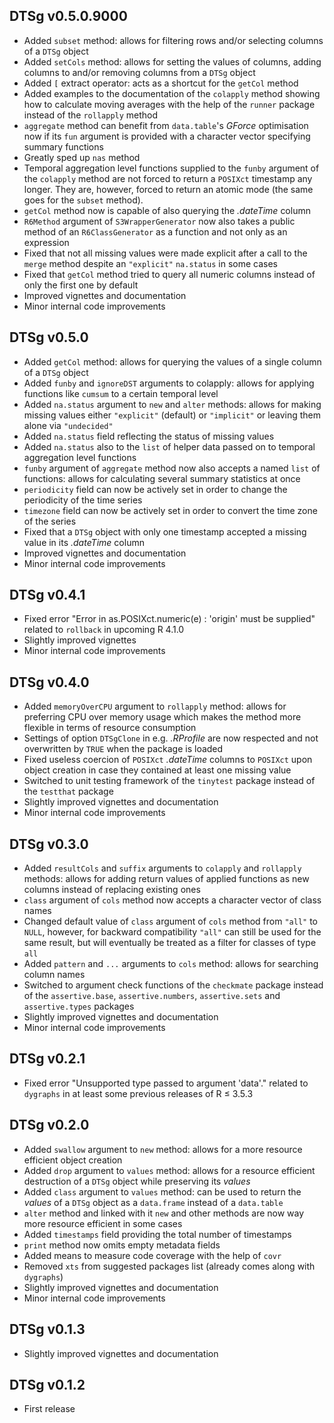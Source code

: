 ## DTSg v0.5.0.9000

* Added `subset` method: allows for filtering rows and/or selecting columns of a `DTSg` object
* Added `setCols` method: allows for setting the values of columns, adding columns to and/or removing columns from a `DTSg` object
* Added `[` extract operator: acts as a shortcut for the `getCol` method
* Added examples to the documentation of the `colapply` method showing how to calculate moving averages with the help of the `runner` package instead of the `rollapply` method
* `aggregate` method can benefit from `data.table`'s *GForce* optimisation now if its `fun` argument is provided with a character vector specifying summary functions
* Greatly sped up `nas` method
* Temporal aggregation level functions supplied to the `funby` argument of the `colapply` method are not forced to return a `POSIXct` timestamp any longer. They are, however, forced to return an atomic mode (the same goes for the `subset` method).
* `getCol` method now is capable of also querying the *.dateTime* column
* `R6Method` argument of `S3WrapperGenerator` now also takes a public method of an `R6ClassGenerator` as a function and not only as an expression
* Fixed that not all missing values were made explicit after a call to the `merge` method despite an `"explicit"` `na.status` in some cases
* Fixed that `getCol` method tried to query all numeric columns instead of only the first one by default
* Improved vignettes and documentation
* Minor internal code improvements

## DTSg v0.5.0

* Added `getCol` method: allows for querying the values of a single column of a `DTSg` object
* Added `funby` and `ignoreDST` arguments to colapply: allows for applying functions like `cumsum` to a certain temporal level
* Added `na.status` argument to `new` and `alter` methods: allows for making missing values either `"explicit"` (default) or `"implicit"` or leaving them alone via `"undecided"`
* Added `na.status` field reflecting the status of missing values
* Added `na.status` also to the `list` of helper data passed on to temporal aggregation level functions
* `funby` argument of `aggregate` method now also accepts a named `list` of functions: allows for calculating several summary statistics at once
* `periodicity` field can now be actively set in order to change the periodicity of the time series
* `timezone` field can now be actively set in order to convert the time zone of the series
* Fixed that a `DTSg` object with only one timestamp accepted a missing value in its *.dateTime* column
* Improved vignettes and documentation
* Minor internal code improvements

## DTSg v0.4.1

* Fixed error "Error in as.POSIXct.numeric(e) : 'origin' must be supplied" related to `rollback` in upcoming R 4.1.0
* Slightly improved vignettes
* Minor internal code improvements

## DTSg v0.4.0

* Added `memoryOverCPU` argument to `rollapply` method: allows for preferring CPU over memory usage which makes the method more flexible in terms of resource consumption
* Settings of option `DTSgClone` in e.g. *.RProfile* are now respected and not overwritten by `TRUE` when the package is loaded
* Fixed useless coercion of `POSIXct` *.dateTime* columns to `POSIXct` upon object creation in case they contained at least one missing value
* Switched to unit testing framework of the `tinytest` package instead of the `testthat` package
* Slightly improved vignettes and documentation
* Minor internal code improvements

## DTSg v0.3.0

* Added `resultCols` and `suffix` arguments to `colapply` and `rollapply` methods: allows for adding return values of applied functions as new columns instead of replacing existing ones
* `class` argument of `cols` method now accepts a character vector of class names
* Changed default value of `class` argument of `cols` method from `"all"` to `NULL`, however, for backward compatibility `"all"` can still be used for the same result, but will eventually be treated as a filter for classes of type `all`
* Added `pattern` and `...` arguments to `cols` method: allows for searching column names
* Switched to argument check functions of the `checkmate` package instead of the `assertive.base`, `assertive.numbers`, `assertive.sets` and `assertive.types` packages
* Slightly improved vignettes and documentation
* Minor internal code improvements

## DTSg v0.2.1

* Fixed error "Unsupported type passed to argument 'data'." related to `dygraphs` in at least some previous releases of R ≤ 3.5.3

## DTSg v0.2.0

* Added `swallow` argument to `new` method: allows for a more resource efficient object creation
* Added `drop` argument to `values` method: allows for a resource efficient destruction of a `DTSg` object while preserving its *values*
* Added `class` argument to `values` method: can be used to return the *values* of a `DTSg` object as a `data.frame` instead of a `data.table`
* `alter` method and linked with it `new` and other methods are now way more resource efficient in some cases
* Added `timestamps` field providing the total number of timestamps
* `print` method now omits empty metadata fields
* Added means to measure code coverage with the help of `covr`
* Removed `xts` from suggested packages list (already comes along with `dygraphs`)
* Slightly improved vignettes and documentation
* Minor internal code improvements

## DTSg v0.1.3

* Slightly improved vignettes and documentation

## DTSg v0.1.2

* First release
